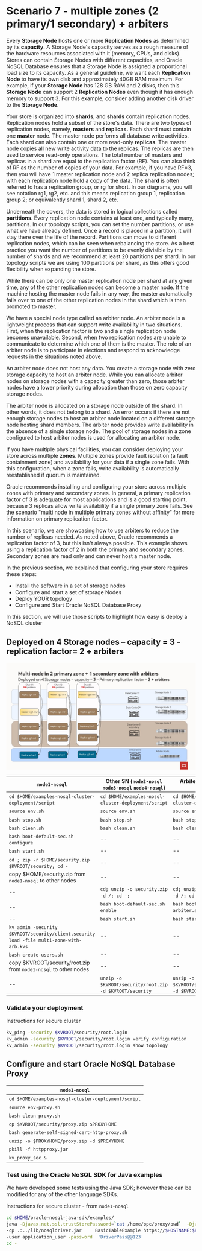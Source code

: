 # Scenario 7 - multiple zones (2 primary/1 secondary) + arbiters

Every **Storage Node** hosts one or more **Replication Nodes** as determined by its **capacity**. A Storage Node's capacity serves as a rough measure of the 
hardware resources associated with it (memory, CPUs, and disks). Stores can contain Storage Nodes with different capacities, and Oracle NoSQL Database
ensures that a Storage Node is assigned a proportional load size to its capacity.  As a general guideline, we want each **Replication Node** to have its own disk 
and approximately 40GB RAM maximum.  For example, if your **Storage Node** has 128 GB RAM and 2 disks, then this **Storage Node** can support 
2 **Replication Nodes** even though it has enough memory to support 3.  For this example, consider adding another disk driver to the **Storage Node**.

Your store is organized into **shards**, and **shards** contain replication nodes.  Replication nodes hold a subset of the store's data. There are two 
types of replication nodes, namely, **masters** and **replicas.** 
Each shard must contain one **master** node. The master node performs all database write activities. Each shard can also contain one or more read-only **replicas**.
The master node copies all new write activity data to the replicas. The replicas are then used to service read-only operations.  The total number of 
masters and replicas in a shard are equal to the replication factor (RF).  You can also think of RF as the number of copies of your data. For example, 
if you have RF=3, then you will have 1 master replication node and 2 replica replication nodes; with each replication node hold a copy of the data. 
The **shard** is often referred to has a replication group, or rg for short. In our diagrams, you will see notation rg1, rg2, etc. and 
this means replication group 1, replication group 2; or equivalently shard 1, shard 2, etc. 

Underneath the covers, the data is stored in logical collections called **partitions**.  Every replication node contains at least one, and typically many,
partitions.  In our topology scripts, you can set the number partitions, or use what we have already defined.  Once a record is placed in a 
partition, it will stay there over the life of the record.  Partitions can move to different replication nodes, which can be seen when rebalancing the store.
As a best practice you want the number of partitions to be evenly divisible by the number of shards and we recommend at least 20 partitions per shard.  In our 
topology scripts we are using 100 partitions per shard, as this offers good flexibility when expanding the store. 

While there can be only one master replication node per shard at any given time, any of the other replication nodes can become a master node. If the 
machine hosting the master node fails in any way, the master automatically fails over to one of the other replication nodes in the shard which is then 
promoted to master.

We have a special node type called an arbiter node.  An arbiter node is a lightweight process that can support write availability in 
two situations. First, when the replication factor is two and a single replication node becomes unavailable. Second, when two replication nodes are 
unable to communicate to determine which one of them is the master. The role of an arbiter node 
is to participate in elections and respond to acknowledge requests in the situations noted above.

An arbiter node does not host any data. You create a storage node with zero storage capacity to host an arbiter node. While you can allocate 
arbiter nodes on storage nodes with a capacity greater than zero, those arbiter nodes have a lower priority during allocation than those on zero 
capacity storage nodes.

The arbiter node is allocated on a storage node outside of the shard. In other words, it does not belong to a shard. An error occurs if there are not 
enough storage nodes to host an arbiter node located on a different storage node hosting shard members. The arbiter node provides write availability in 
the absence of a single storage node.  The pool of storage nodes in a zone configured to host arbiter nodes is used for allocating an arbiter node. 

If you have multiple physical facilities, you can consider deploying your store across multiple **zones**. Multiple zones provide fault isolation 
(a fault containment zone) and availability for your data if a single zone fails. With this configuration, when a zone fails, write availability 
is automatically reestablished if quorum is maintained.

Oracle recommends installing and configuring your store across multiple zones with primary and secondary zones. In general, a primary replication factor of 3 
is adequate for most applications and is a good starting point, because 3 replicas allow write availability if a single primary zone fails. See the scenario "multi node in multiple primary zones without affinity" for more information on primary replication factor.

In this scenario, we are showcasing how to use arbiters to reduce the number of replicas needed.  As noted above, Oracle recommends a replication factor of
3, but this isn't always possible.   This example shows using a replication factor of 2 in both the primary and secondary zones.  Secondary zones are read 
only and can never host a master node.  

In the previous section, we explained that configuring your store requires these steps:
- Install the software in a set of storage nodes
- Configure and start a set of storage Nodes
- Deploy YOUR topology
- Configure and Start Oracle NoSQL Database Proxy

In this section, we will use those scripts to highlight how easy is deploy a NoSQL cluster

## Deployed on 4 Storage nodes – capacity = 3 - replication factor= 2 + arbiters
  ![Oracle NoSQL](./multi-zone-with-arb.jpg)

`node1-nosql` | Other SN (`node2-nosql` `node3-nosql` `node4-nosql`) | Arbiter SN ( `arbiter-nosql`) |
---|---|---|
`cd $HOME/examples-nosql-cluster-deployment/script` | `cd $HOME/examples-nosql-cluster-deployment/script` |  `cd $HOME/examples-nosql-cluster-deployment/script` |
`source env.sh` | `source env.sh` | `source env.sh` |
`bash stop.sh` | `bash stop.sh` | `bash stop.sh` | 
`bash clean.sh` | `bash clean.sh` | `bash clean.sh` |  
`bash boot-default-sec.sh configure` | -- |  -- | 
`bash start.sh` | -- |  -- | 
`cd ; zip -r $HOME/security.zip $KVROOT/security; cd - ` | -- |  -- |
copy $HOME/security.zip from `node1-nosql` to other nodes| -- |  -- |
-- |`cd; unzip -o security.zip -d /; cd -;`| `cd; unzip -o security.zip -d /; cd -;` | 
-- |`bash boot-default-sec.sh enable`| `bash boot-default-sec-arbiter.sh enable` |
-- |`bash start.sh`| `bash start.sh` |
`kv_admin -security $KVROOT/security/client.security load -file multi-zone-with-arb.kvs` | -- |  -- |
`bash create-users.sh` | -- |  -- |
copy $KVROOT/security/root.zip from `node1-nosql` to other nodes| -- |  -- |
-- |`unzip -o $KVROOT/security/root.zip -d $KVROOT/security`|`unzip -o $KVROOT/security/root.zip -d $KVROOT/security`|

### Validate your deployment

Instructions for secure cluster
```bash
kv_ping -security $KVROOT/security/root.login
kv_admin -security $KVROOT/security/root.login verify configuration
kv_admin -security $KVROOT/security/root.login show topology
```

## Configure and start Oracle NoSQL Database Proxy 

`node1-nosql` | 
---|
`cd $HOME/examples-nosql-cluster-deployment/script` |
`source env-proxy.sh` |
`bash clean-proxy.sh` |
`cp $KVROOT/security/proxy.zip $PROXYHOME` | 
`bash generate-self-signed-cert-http-proxy.sh` |
`unzip -o $PROXYHOME/proxy.zip -d $PROXYHOME` | 
`pkill -f httpproxy.jar` |
`kv_proxy_sec &` |



### Test using the Oracle NoSQL SDK for Java examples

We have developed some tests using the Java SDK; however these can be modified for any of the other language SDKs.

Instructions for secure cluster - from `node1-nosql` 

````bash
cd $HOME/oracle-nosql-java-sdk/examples/
java -Djavax.net.ssl.trustStorePassword=`cat /home/opc/proxy/pwd`  -Djavax.net.ssl.trustStore=$PROXYHOME/driver.trust \
-cp .:../lib/nosqldriver.jar     BasicTableExample https://$HOSTNAME:$PROXYPORTSEC -useKVProxy \
-user application_user -password  'DriverPass@@123'
cd -
````
